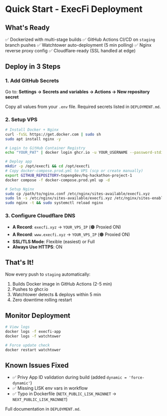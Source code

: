 # Quick Start - ExecFi Deployment

## What's Ready

✅ Dockerized with multi-stage builds
✅ GitHub Actions CI/CD on `staging` branch pushes
✅ Watchtower auto-deployment (5 min polling)
✅ Nginx reverse proxy config
✅ Cloudflare-ready (SSL handled at edge)

## Deploy in 3 Steps

### 1. Add GitHub Secrets

Go to: **Settings → Secrets and variables → Actions → New repository secret**

Copy all values from your `.env` file. Required secrets listed in `DEPLOYMENT.md`.

### 2. Setup VPS

```bash
# Install Docker + Nginx
curl -fsSL https://get.docker.com | sudo sh
sudo apt install nginx -y

# Login to GitHub Container Registry
echo "YOUR_PAT" | docker login ghcr.io -u YOUR_USERNAME --password-stdin

# Deploy app
mkdir -p /opt/execfi && cd /opt/execfi
# Copy docker-compose.prod.yml to VPS (scp or create manually)
export GITHUB_REPOSITORY=topengdev/hq-hackathon-project-1
docker compose -f docker-compose.prod.yml up -d

# Setup Nginx
sudo cp /path/to/nginx.conf /etc/nginx/sites-available/execfi.xyz
sudo ln -s /etc/nginx/sites-available/execfi.xyz /etc/nginx/sites-enabled/
sudo nginx -t && sudo systemctl reload nginx
```

### 3. Configure Cloudflare DNS

- **A Record**: `execfi.xyz` → `YOUR_VPS_IP` (🟠 Proxied ON)
- **A Record**: `www.execfi.xyz` → `YOUR_VPS_IP` (🟠 Proxied ON)
- **SSL/TLS Mode**: Flexible (easiest) or Full
- **Always Use HTTPS**: ON

## That's It!

Now every push to `staging` automatically:
1. Builds Docker image in GitHub Actions (2-5 min)
2. Pushes to ghcr.io
3. Watchtower detects & deploys within 5 min
4. Zero downtime rolling restart

## Monitor Deployment

```bash
# View logs
docker logs -f execfi-app
docker logs -f watchtower

# Force update check
docker restart watchtower
```

## Known Issues Fixed

- ✅ Privy App ID validation during build (added `dynamic = 'force-dynamic'`)
- ✅ Missing LISK env vars in workflow
- ✅ Typo in Dockerfile (`NETX_PUBLIC_LISK_MAINNET` → `NEXT_PUBLIC_LISK_MAINNET`)

Full documentation in `DEPLOYMENT.md`.
